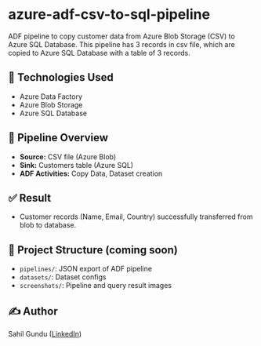 # azure-adf-csv-to-sql-pipeline
ADF pipeline to copy customer data from Azure Blob Storage (CSV) to Azure SQL Database. This pipeline has 3 records in csv file, which are copied to Azure SQL Database with a table of 3 records. 

## 🚀 Technologies Used
- Azure Data Factory
- Azure Blob Storage
- Azure SQL Database

## 🔄 Pipeline Overview
- **Source:** CSV file (Azure Blob)
- **Sink:** Customers table (Azure SQL)
- **ADF Activities:** Copy Data, Dataset creation

## ✅ Result
- Customer records (Name, Email, Country) successfully transferred from blob to database.

## 📁 Project Structure (coming soon)
- `pipelines/`: JSON export of ADF pipeline
- `datasets/`: Dataset configs
- `screenshots/`: Pipeline and query result images

## ✍️ Author
Sahil Gundu ([LinkedIn](https://www.linkedin.com/in/sahil-gundu))










